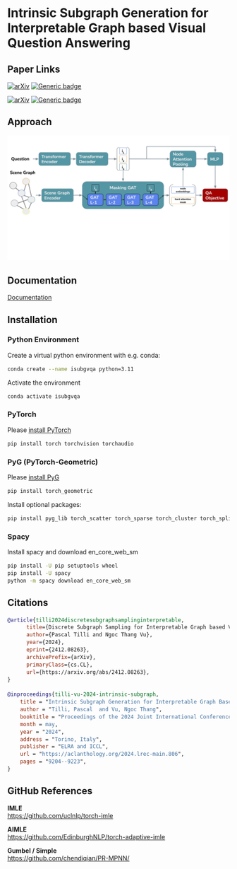 # Intrinsic Subgraph Generation for Interpretable Graph based Visual Question Answering

## Paper Links
[![arXiv](https://img.shields.io/badge/arXiv-2412.08263-b31b1b.svg?style=flat)](https://arxiv.org/abs/2412.08263)
[![Generic badge](https://img.shields.io/badge/COLING-Link-GREEN.svg)]()

[![arXiv](https://img.shields.io/badge/arXiv-2403.17647-b31b1b.svg?style=flat)](https://arxiv.org/abs/2403.17647)
[![Generic badge](https://img.shields.io/badge/LREC_COLING-Link-GREEN.svg)](https://aclanthology.org/2024.lrec-main.806)

## Approach
![Architecture](./Architecture.jpg)

## Documentation
[Documentation](https://intrinsic-subgraph-generation-for-interpretable-graph-based-vis.readthedocs.io/en/latest/index.html)

## Installation
### Python Environment
Create a virtual python environment with e.g. conda:
```bash
conda create --name isubgvqa python=3.11
```
Activate the environment
```bash
conda activate isubgvqa
```
### PyTorch
Please [install PyTorch](https://pytorch.org/get-started/locally/)
```bash
pip install torch torchvision torchaudio
```

### PyG (PyTorch-Geometric)
Please [install PyG](https://pytorch-geometric.readthedocs.io/en/latest/install/installation.html) 
```bash
pip install torch_geometric
```
Install optional packages:
```bash
pip install pyg_lib torch_scatter torch_sparse torch_cluster torch_spline_conv -f https://data.pyg.org/whl/torch-2.2.0+cu121.html
```

### Spacy
Install spacy and download en_core_web_sm
```bash
pip install -U pip setuptools wheel
pip install -U spacy
python -m spacy download en_core_web_sm
```

## Citations
```bibtex
@article{tilli2024discretesubgraphsamplinginterpretable,
      title={Discrete Subgraph Sampling for Interpretable Graph based Visual Question Answering}, 
      author={Pascal Tilli and Ngoc Thang Vu},
      year={2024},
      eprint={2412.08263},
      archivePrefix={arXiv},
      primaryClass={cs.CL},
      url={https://arxiv.org/abs/2412.08263}, 
}

@inproceedings{tilli-vu-2024-intrinsic-subgraph,
    title = "Intrinsic Subgraph Generation for Interpretable Graph Based Visual Question Answering",
    author = "Tilli, Pascal  and Vu, Ngoc Thang",
    booktitle = "Proceedings of the 2024 Joint International Conference on Computational Linguistics, Language Resources and Evaluation (LREC-COLING 2024)",
    month = may,
    year = "2024",
    address = "Torino, Italy",
    publisher = "ELRA and ICCL",
    url = "https://aclanthology.org/2024.lrec-main.806",
    pages = "9204--9223",
}
```

## GitHub References
**IMLE** \
https://github.com/uclnlp/torch-imle

**AIMLE** \
https://github.com/EdinburghNLP/torch-adaptive-imle

**Gumbel / Simple** \
https://github.com/chendiqian/PR-MPNN/
